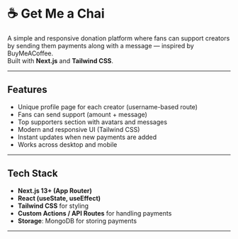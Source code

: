 # ☕ Get Me a Chai

A simple and responsive donation platform where fans can support creators by sending them payments along with a message — inspired by BuyMeACoffee.  
Built with **Next.js** and **Tailwind CSS**.

---

##  Features
-  Unique profile page for each creator (username-based route)  
-  Fans can send support (amount + message)  
-  Top supporters section with avatars and messages  
-  Modern and responsive UI (Tailwind CSS)  
-  Instant updates when new payments are added  
-  Works across desktop and mobile  

---

##  Tech Stack
- **Next.js 13+ (App Router)**
- **React (useState, useEffect)**
- **Tailwind CSS** for styling
- **Custom Actions / API Routes** for handling payments
- **Storage**: MongoDB  for storing payments

---

